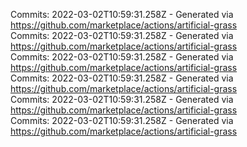 Commits: 2022-03-02T10:59:31.258Z - Generated via https://github.com/marketplace/actions/artificial-grass
<br>
Commits: 2022-03-02T10:59:31.258Z - Generated via https://github.com/marketplace/actions/artificial-grass
<br>
Commits: 2022-03-02T10:59:31.258Z - Generated via https://github.com/marketplace/actions/artificial-grass
<br>
Commits: 2022-03-02T10:59:31.258Z - Generated via https://github.com/marketplace/actions/artificial-grass
<br>
Commits: 2022-03-02T10:59:31.258Z - Generated via https://github.com/marketplace/actions/artificial-grass
<br>
Commits: 2022-03-02T10:59:31.258Z - Generated via https://github.com/marketplace/actions/artificial-grass
<br>
